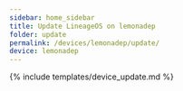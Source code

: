 ```yaml
---
sidebar: home_sidebar
title: Update LineageOS on lemonadep
folder: update
permalink: /devices/lemonadep/update/
device: lemonadep
---
```

{% include templates/device_update.md %}
